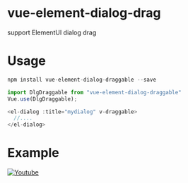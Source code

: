 # vue-element-dialog-drag
support ElementUI dialog drag

# Usage
``` js
npm install vue-element-dialog-draggable --save

import DlgDraggable from "vue-element-dialog-draggable"
Vue.use(DlgDraggable);

<el-dialog :title="mydialog" v-draggable>
  //....
</el-dialog>

```

# Example
[![Youtube](https://img.youtube.com/vi/TzaRQ7opqyU/0.jpg)](https://www.youtube.com/watch?v=TzaRQ7opqyU)
